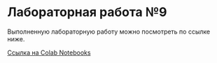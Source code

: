 # Лабораторная работа №9

Выполненную лабораторную работу можно посмотреть по ссылке ниже.

[Ссылка на Colab Notebooks](https://colab.research.google.com/drive/1jcG-ie0rwdbu0BFnvqBTGHogTwLxXbPz?usp=sharing)